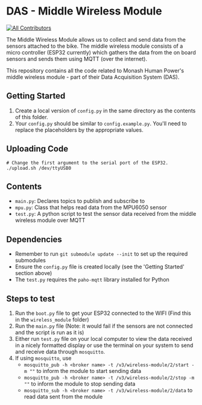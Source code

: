 # DAS - Middle Wireless Module

[![All Contributors](https://img.shields.io/badge/all_contributors-6-orange.svg?style=flat-square)](#contributors)

The Middle Wireless Module allows us to collect and send data from the sensors attached to the bike. The middle wireless module consists of a micro controller (ESP32 currently) which gathers the data from the on board sensors and sends them using MQTT (over the internet).

This repository contains all the code related to Monash Human Power's middle wireless module - part of their Data Acquisition System (DAS).

## Getting Started

1. Create a local version of `config.py` in the same directory as the contents of this folder.
2. Your `config.py` should be similar to `config.example.py`. You'll need to replace the placeholders by the appropriate values.


## Uploading Code

```
# Change the first argument to the serial port of the ESP32.
./upload.sh /dev/ttyUSB0 
```

## Contents
- `main.py`: Declares topics to publish and subscribe to
- `mpu.py`: Class that helps read data from the MPU6050 sensor
- `test.py`: A python script to test the sensor data received from the middle wireless module over MQTT


## Dependencies
- Remember to run `git submodule update --init` to set up the required submodules
- Ensure the `config.py` file is created locally (see the 'Getting Started' section above)
- The `test.py` requires the `paho-mqtt` library installed for Python


## Steps to test
1. Run the `boot.py` file to get your ESP32 connected to the WIFI (Find this in the `wireless_module` folder)
2. Run the `main.py` file (Note: it would fail if the sensors are not connected and the script is run as it is)
3. Either run `test.py` file on your local computer to view the data received in a nicely formatted display or use the
    terminal on your system to send and receive data through `mosquitto`.
4. If using `mosquitto`, use 
    - `mosquitto_pub -h <broker name> -t /v3/wireless-module/2/start -m ""` to inform the module to start sending data
    - `mosquitto_pub -h <broker name> -t /v3/wireless-module/2/stop -m ""` to inform the module to stop sending data
    - `mosquitto_sub -h <broker name> -t /v3/wireless-module/2/data` to read data sent from the module

